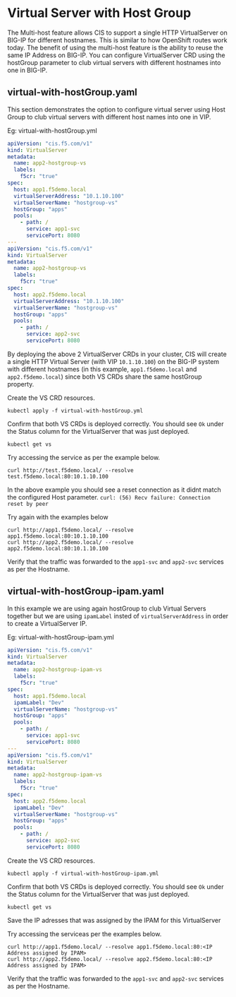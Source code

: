 # Virtual Server with Host Group


The Multi-host feature allows CIS to support a single HTTP VirtualServer on BIG-IP for different hostnames. This is similar to how OpenShift routes work today. The benefit of using the multi-host feature is the ability to reuse the same IP Address on BIG-IP.
You can configure VirtualServer CRD using the hostGroup parameter to club virtual servers with different hostnames into one in BIG-IP.

## virtual-with-hostGroup.yaml

This section demonstrates the option to configure virtual server using Host Group to club virtual servers with different host names into one in VIP. 

Eg: virtual-with-hostGroup.yml
```yml
apiVersion: "cis.f5.com/v1"
kind: VirtualServer
metadata:
  name: app2-hostgroup-vs
  labels:
    f5cr: "true"
spec:
  host: app1.f5demo.local
  virtualServerAddress: "10.1.10.100"
  virtualServerName: "hostgroup-vs"  
  hostGroup: "apps"
  pools:
    - path: /
      service: app1-svc
      servicePort: 8080
---
apiVersion: "cis.f5.com/v1"
kind: VirtualServer
metadata:
  name: app2-hostgroup-vs
  labels:
    f5cr: "true"
spec:
  host: app2.f5demo.local
  virtualServerAddress: "10.1.10.100"
  virtualServerName: "hostgroup-vs"  
  hostGroup: "apps"
  pools:
    - path: /
      service: app2-svc
      servicePort: 8080

```
By deploying the above 2 VirtualServer CRDs in your cluster, CIS will create a single HTTP Virtual Server (with VIP `10.1.10.100`) on the BIG-IP system with different hostnames (in this example, `app1.f5demo.local` and `app2.f5demo.local`) since both VS CRDs share the same hostGroup property.

Create the VS CRD resources. 
```
kubectl apply -f virtual-with-hostGroup.yml
```

Confirm that both VS CRDs is deployed correctly. You should see `Ok` under the Status column for the VirtualServer that was just deployed.
```
kubectl get vs 
```

Try accessing the service as per the example below. 
```
curl http://test.f5demo.local/ --resolve test.f5demo.local:80:10.1.10.100

```
In the above example you should see a reset connection as it didnt match the configured Host parameter.
`curl: (56) Recv failure: Connection reset by peer`


Try again with the examples below
```
curl http://app1.f5demo.local/ --resolve app1.f5demo.local:80:10.1.10.100
curl http://app2.f5demo.local/ --resolve app2.f5demo.local:80:10.1.10.100

```

Verify that the traffic was forwarded to the `app1-svc` and `app2-svc` services as per the Hostname.


## virtual-with-hostGroup-ipam.yaml

In this example we are using again hostGroup to club Virtual Servers together but we are using `ipamLabel` insted of `virtualServerAddress` in order to create a VirtualServer IP.

Eg: virtual-with-hostGroup-ipam.yml
```yml
apiVersion: "cis.f5.com/v1"
kind: VirtualServer
metadata:
  name: app2-hostgroup-ipam-vs
  labels:
    f5cr: "true"
spec:
  host: app1.f5demo.local
  ipamLabel: "Dev"
  virtualServerName: "hostgroup-vs"  
  hostGroup: "apps"
  pools:
    - path: /
      service: app1-svc
      servicePort: 8080
---
apiVersion: "cis.f5.com/v1"
kind: VirtualServer
metadata:
  name: app2-hostgroup-ipam-vs
  labels:
    f5cr: "true"
spec:
  host: app2.f5demo.local
  ipamLabel: "Dev"
  virtualServerName: "hostgroup-vs"  
  hostGroup: "apps"
  pools:
    - path: /
      service: app2-svc
      servicePort: 8080
```


Create the VS CRD resources. 
```
kubectl apply -f virtual-with-hostGroup-ipam.yml
```

Confirm that both VS CRDs is deployed correctly. You should see `Ok` under the Status column for the VirtualServer that was just deployed.
```
kubectl get vs 
```

Save the IP adresses that was assigned by the IPAM for this VirtualServer

Try accessing the serviceas per the examples below. 
```
curl http://app1.f5demo.local/ --resolve app1.f5demo.local:80:<IP Address assigned by IPAM>
curl http://app2.f5demo.local/ --resolve app2.f5demo.local:80:<IP Address assigned by IPAM>

```

Verify that the traffic was forwarded to the `app1-svc` and `app2-svc` services as per the Hostname.

